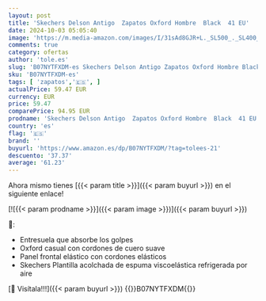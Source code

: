 ```yaml
---
layout: post
title: 'Skechers Delson Antigo  Zapatos Oxford Hombre  Black  41 EU'
date: 2024-10-03 05:05:40
image: 'https://m.media-amazon.com/images/I/31sAd8GJR+L._SL500_._SL400_.jpg'
comments: true
category: ofertas
author: 'tole.es'
slug: 'B07NYTFXDM-es Skechers Delson Antigo Zapatos Oxford Hombre Black 41 EU'
sku: 'B07NYTFXDM-es'
tags: [ 'zapatos','🇪🇸', ]
actualPrice: 59.47 EUR
currency: EUR
price: 59.47
comparePrice: 94.95 EUR
prodname: 'Skechers Delson Antigo  Zapatos Oxford Hombre  Black  41 EU'
country: 'es'
flag: '🇪🇸'
brand: ''
buyurl: 'https://www.amazon.es/dp/B07NYTFXDM/?tag=tolees-21'
descuento: '37.37'
average: '61.23'
---
```


Ahora mismo tienes [{{< param title >}}]({{< param buyurl >}}) en el siguiente enlace!

[![{{< param prodname >}}]({{< param image >}})]({{< param buyurl >}})

🔎:

- Entresuela que absorbe los golpes
- Oxford casual con cordones de cuero suave
- Panel frontal elástico con cordones elásticos
- Skechers Plantilla acolchada de espuma viscoelástica refrigerada por aire

[🛒 Visítala!!!]({{< param buyurl >}})
{{<world>}}B07NYTFXDM{{</world>}}
